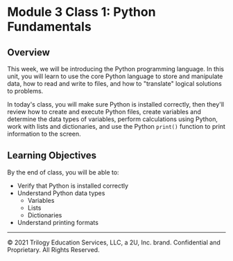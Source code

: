 # Module 3 Class 1: Python Fundamentals

## Overview




This week, we will be introducing the Python programming language. In this unit, you will learn to use the core Python language  to store and manipulate data, how to read and write to files, and how to "translate" logical solutions to problems.

In today's class, you will make sure Python is installed correctly, then they'll review how to create and execute Python files, create variables and determine the data types of variables, perform calculations using Python, work with lists and dictionaries, and use the Python `print()` function to print information to the screen. 

## Learning Objectives

By the end of class, you will be able to:
 
* Verify that Python is installed correctly
* Understand Python data types
    * Variables
    * Lists
    * Dictionaries
* Understand printing formats

---

© 2021 Trilogy Education Services, LLC, a 2U, Inc. brand.  Confidential and Proprietary.  All Rights Reserved.
